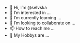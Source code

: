 - 👋 Hi, I’m @selvska
- 👀 I’m interested in ...
- 🌱 I’m currently learning ...
- 💞️ I’m looking to collaborate on ...
- 📫 How to reach me ...
- 🍜 My Hobbys are ... 
<!---
selvska/selvska is a ✨ special ✨ repository because its `README.md` (this file) appears on your GitHub profile.
You can click the Preview link to take a look at your changes.
--->
